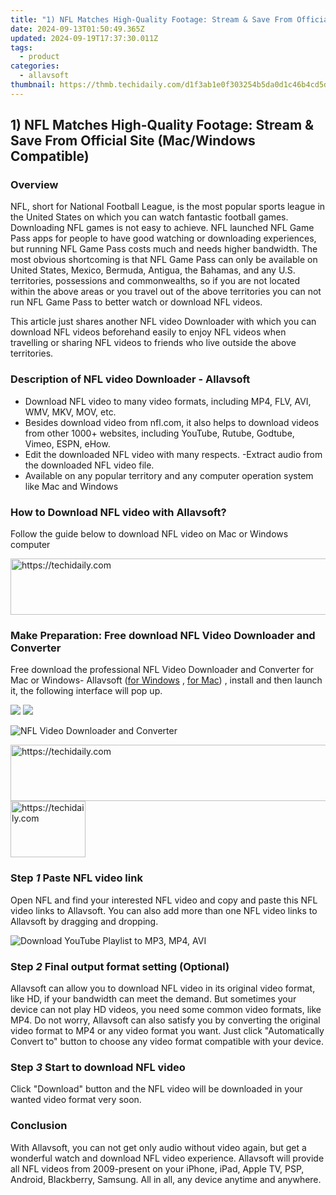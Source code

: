 ```yaml
---
title: "1) NFL Matches High-Quality Footage: Stream & Save From Official Site (Mac/Windows Compatible)"
date: 2024-09-13T01:50:49.365Z
updated: 2024-09-19T17:37:30.011Z
tags:
  - product
categories:
  - allavsoft
thumbnail: https://thmb.techidaily.com/d1f3ab1e0f303254b5da0d1c46b4cd5df7801fb77b72cd0a87c2f6333bdfc5bd.jpg
---
```


## 1) NFL Matches High-Quality Footage: Stream & Save From Official Site (Mac/Windows Compatible)

### Overview

NFL, short for National Football League, is the most popular sports league in the United States on which you can watch fantastic football games. Downloading NFL games is not easy to achieve. NFL launched NFL Game Pass apps for people to have good watching or downloading experiences, but running NFL Game Pass costs much and needs higher bandwidth. The most obvious shortcoming is that NFL Game Pass can only be available on United States, Mexico, Bermuda, Antigua, the Bahamas, and any U.S. territories, possessions and commonwealths, so if you are not located within the above areas or you travel out of the above territories you can not run NFL Game Pass to better watch or download NFL videos.

This article just shares another NFL video Downloader with which you can download NFL videos beforehand easily to enjoy NFL videos when travelling or sharing NFL videos to friends who live outside the above territories.

### Description of NFL video Downloader - Allavsoft

* Download NFL video to many video formats, including MP4, FLV, AVI, WMV, MKV, MOV, etc.
* Besides download video from nfl.com, it also helps to download videos from other 1000+ websites, including YouTube, Rutube, Godtube, Vimeo, ESPN, eHow.
* Edit the downloaded NFL video with many respects. -Extract audio from the downloaded NFL video file.
* Available on any popular territory and any computer operation system like Mac and Windows

### How to Download NFL video with Allavsoft?

Follow the guide below to download NFL video on Mac or Windows computer

<!-- affiliate ads begin -->
<a href="https://appsumo.8odi.net/c/5597632/2151868/7443" target="_top" id="2151868">
  <img src="//a.impactradius-go.com/display-ad/7443-2151868" border="0" alt="https://techidaily.com" width="600" height="90"/>
</a>
<img height="0" width="0" src="https://appsumo.8odi.net/i/5597632/2151868/7443" style="position:absolute;visibility:hidden;" border="0" />
<!-- affiliate ads end -->

### Make Preparation: Free download NFL Video Downloader and Converter

Free download the professional NFL Video Downloader and Converter for Mac or Windows- Allavsoft ([for Windows](https://tools.techidaily.com/allavsoft/products/) , [for Mac](https://tools.techidaily.com/allavsoft/products/)) , install and then launch it, the following interface will pop up.

[![](https://www.allavsoft.com/how-to/../images/how-to/free-download-win.jpg)](https://tools.techidaily.com/allavsoft/products/) [![](https://www.allavsoft.com/how-to/../images/how-to/free-download-mac.jpg)](https://tools.techidaily.com/allavsoft/products/)

![NFL Video Downloader and Converter](https://www.allavsoft.com/how-to/../images/allavsoft-mac/screen-shot-600.jpg)

<!-- affiliate ads begin -->
<a href="https://aligracehair.sjv.io/c/5597632/1886019/19272" target="_top" id="1886019">
  <img src="//a.impactradius-go.com/display-ad/19272-1886019" border="0" alt="https://techidaily.com" width="728" height="90"/>
</a>
<img height="0" width="0" src="https://aligracehair.sjv.io/i/5597632/1886019/19272" style="position:absolute;visibility:hidden;" border="0" />
<!-- affiliate ads end -->

<!-- affiliate ads begin -->
<a href="https://aligracehair.sjv.io/c/5597632/2135364/19272" target="_top" id="2135364">
  <img src="//a.impactradius-go.com/display-ad/19272-2135364" border="0" alt="https://techidaily.com" width="120" height="90"/>
</a>
<img height="0" width="0" src="https://aligracehair.sjv.io/i/5597632/2135364/19272" style="position:absolute;visibility:hidden;" border="0" />
<!-- affiliate ads end -->

### Step _1_ Paste NFL video link

Open NFL and find your interested NFL video and copy and paste this NFL video links to Allavsoft. You can also add more than one NFL video links to Allavsoft by dragging and dropping.

![Download YouTube Playlist to MP3, MP4, AVI](https://www.allavsoft.com/how-to/../images/how-to/download-youtube-palylist-to-mp3-mp4-avi-on-mac-windows/download-youtube-playlist-to-mp3-mp4-avi.jpg)

### Step _2_ Final output format setting (Optional)

Allavsoft can allow you to download NFL video in its original video format, like HD, if your bandwidth can meet the demand. But sometimes your device can not play HD videos, you need some common video formats, like MP4\. Do not worry, Allavsoft can also satisfy you by converting the original video format to MP4 or any video format you want. Just click "Automatically Convert to" button to choose any video format compatible with your device.

### Step _3_ Start to download NFL video

Click "Download" button and the NFL video will be downloaded in your wanted video format very soon.

### Conclusion

With Allavsoft, you can not get only audio without video again, but get a wonderful watch and download NFL video experience. Allavsoft will provide all NFL videos from 2009-present on your iPhone, iPad, Apple TV, PSP, Android, Blackberry, Samsung. All in all, any device anytime and anywhere.

<ins class="adsbygoogle"
     style="display:block"
     data-ad-format="autorelaxed"
     data-ad-client="ca-pub-7571918770474297"
     data-ad-slot="1223367746"></ins>

<ins class="adsbygoogle"
     style="display:block"
     data-ad-client="ca-pub-7571918770474297"
     data-ad-slot="8358498916"
     data-ad-format="auto"
     data-full-width-responsive="true"></ins>
